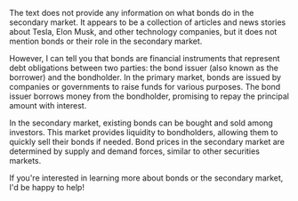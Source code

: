The text does not provide any information on what bonds do in the secondary market. It appears to be a collection of articles and news stories about Tesla, Elon Musk, and other technology companies, but it does not mention bonds or their role in the secondary market. 

However, I can tell you that bonds are financial instruments that represent debt obligations between two parties: the bond issuer (also known as the borrower) and the bondholder. In the primary market, bonds are issued by companies or governments to raise funds for various purposes. The bond issuer borrows money from the bondholder, promising to repay the principal amount with interest.

In the secondary market, existing bonds can be bought and sold among investors. This market provides liquidity to bondholders, allowing them to quickly sell their bonds if needed. Bond prices in the secondary market are determined by supply and demand forces, similar to other securities markets.

If you're interested in learning more about bonds or the secondary market, I'd be happy to help!